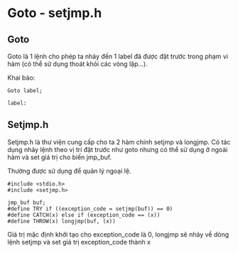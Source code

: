 
# Goto - setjmp.h




## Goto
Goto là 1 lệnh cho phép ta nhảy đến 1 label đã được đặt trước trong phạm vi hàm (có thể sử dụng thoát khỏi các vòng lặp...).

Khai báo:
```
Goto label;

label:
```


## Setjmp.h
Setjmp.h là thư viện cung cấp cho ta 2 hàm chính setjmp và longjmp.
Có tác dụng nhảy lệnh theo vị trí đặt trước như goto nhưng có thể sử dụng ở ngoài hàm và set giá trị cho biến jmp_buf.

Thường được sử dụng để quản lý ngoại lệ.
```
#include <stdio.h>
#include <setjmp.h>

jmp_buf buf;
#define TRY if ((exception_code = setjmp(buf)) == 0) 
#define CATCH(x) else if (exception_code == (x)) 
#define THROW(x) longjmp(buf, (x))
```
Giá trị mặc định khởi tạo cho exception_code là 0, longjmp sẽ nhảy về dòng lệnh setjmp và set giá trị exception_code thành x
